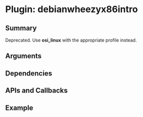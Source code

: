 Plugin: debianwheezyx86intro
===========

Summary
-------

Deprecated. Use **osi_linux** with the appropriate profile instead.

Arguments
---------

Dependencies
------------

APIs and Callbacks
------------------

Example
-------

